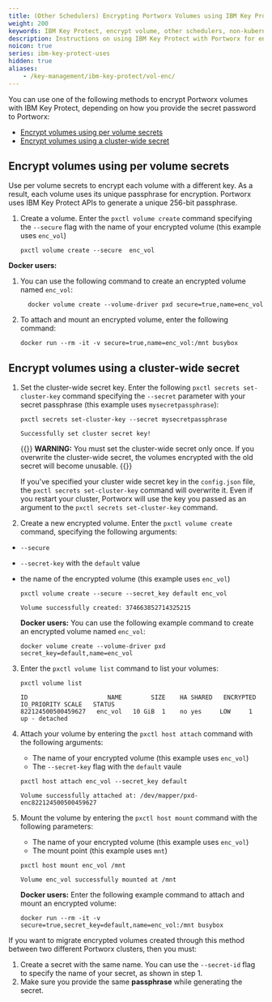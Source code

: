 ```yaml
---
title: (Other Schedulers) Encrypting Portworx Volumes using IBM Key Protect
weight: 200
keywords: IBM Key Protect, encrypt volume, other schedulers, non-kubernetes
description: Instructions on using IBM Key Protect with Portworx for encrypting Portworx Volumes
noicon: true
series: ibm-key-protect-uses
hidden: true
aliases:
    - /key-management/ibm-key-protect/vol-enc/
---
```

You can use one of the following methods to encrypt Portworx volumes with IBM Key Protect, depending on how you provide the secret password to Portworx:

- [Encrypt volumes using per volume secrets](#encrypt-volumes-using-per-volume-secrets)
- [Encrypt volumes using a cluster-wide secret](#encrypt-volumes-using-a-cluster-wide-secret)


## Encrypt volumes using per volume secrets

Use per volume secrets to encrypt each volume with a different key. As a result, each volume uses its unique passphrase for encryption. Portworx uses IBM Key Protect APIs to generate a unique 256-bit passphrase.

1. Create a volume. Enter the `pxctl volume create` command specifying the `--secure` flag with the name of your encrypted volume (this example uses `enc_vol`)

    ```text
    pxctl volume create --secure  enc_vol
    ```

<!-- We should also add the commands that attach and mount a volume. I'm not sure if the user should pass `--secret_id` argument. -->

**Docker users:**

1. You can use the following command to create an encrypted volume named `enc_vol`:

    ```text
      docker volume create --volume-driver pxd secure=true,name=enc_vol
    ```

2. To attach and mount an encrypted volume, enter the following command:

    ```text
    docker run --rm -it -v secure=true,name=enc_vol:/mnt busybox
    ```

## Encrypt volumes using a cluster-wide secret

1. Set the cluster-wide secret key. Enter the following `pxctl secrets set-cluster-key` command specifying the `--secret` parameter with your secret passphrase (this example uses `mysecretpassphrase`):

    ```text
    pxctl secrets set-cluster-key --secret mysecretpassphrase
    ```

    ```output
    Successfully set cluster secret key!
    ```
    {{<info>}}
**WARNING:** You must set the cluster-wide secret only once. If you overwrite the cluster-wide secret, the volumes encrypted with the old secret will become unusable.
    {{</info>}}

    If you've specified your cluster wide secret key in the `config.json` file, the `pxctl secrets set-cluster-key` command will overwrite it. Even if you restart your cluster, Portworx will use the key you passed as an argument to the `pxctl secrets set-cluster-key` command.


2. Create a new encrypted volume. Enter the `pxctl volume create` command, specifying the following arguments:
  * `--secure`
  * `--secret-key` with the `default` value
  * the name of the encrypted volume (this example uses `enc_vol`)

    ```text
    pxctl volume create --secure --secret_key default enc_vol
    ```

    ```
    Volume successfully created: 374663852714325215
    ```

    **Docker users:**
    You can use the following example command to create an encrypted volume named `enc_vol`:

    ```text
    docker volume create --volume-driver pxd secret_key=default,name=enc_vol
    ```

3. Enter the `pxctl volume list` command to list your volumes:

    ```text
    pxctl volume list
    ```

    ```output
    ID                      NAME        SIZE    HA SHARED   ENCRYPTED   IO_PRIORITY SCALE   STATUS
    822124500500459627   enc_vol   10 GiB  1    no yes     LOW     1   up - detached
    ```

2. Attach your volume by entering the `pxctl host attach` command with the following arguments:

    * The name of your encrypted volume (this example uses `enc_vol`)
    * The `--secret-key` flag with the `default` vaule


    ```text
    pxctl host attach enc_vol --secret_key default
    ```

    ```output
    Volume successfully attached at: /dev/mapper/pxd-enc822124500500459627
    ```

3. Mount the volume by entering the `pxctl host mount` command with the following parameters:

    * The name of your encrypted volume (this example uses `enc_vol`)
    * The mount point (this example uses `mnt`)

    ```text
    pxctl host mount enc_vol /mnt
    ```

    ```output
    Volume enc_vol successfully mounted at /mnt
    ```

    **Docker users:**
    Enter the following example command to attach and mount an encrypted volume:

    ```text
    docker run --rm -it -v secure=true,secret_key=default,name=enc_vol:/mnt busybox
    ```

If you want to migrate encrypted volumes created through this method between two different Portworx clusters, then you must:

  1. Create a secret with the same name. You can use the `--secret-id` flag to specify the name of your secret, as shown in step 1.
  2. Make sure you provide the same **passphrase** while generating the secret.
